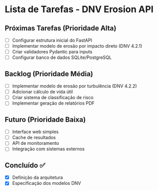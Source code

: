 ﻿# Lista de Tarefas - DNV Erosion API

## Próximas Tarefas (Prioridade Alta)
- [ ] Configurar estrutura inicial do FastAPI
- [ ] Implementar modelo de erosão por impacto direto (DNV 4.2.1)
- [ ] Criar validadores Pydantic para inputs
- [ ] Configurar banco de dados SQLite/PostgreSQL

## Backlog (Prioridade Média)
- [ ] Implementar modelo de erosão por turbulência (DNV 4.2.2)
- [ ] Adicionar cálculo de vida útil
- [ ] Criar sistema de classificação de risco
- [ ] Implementar geração de relatórios PDF

## Futuro (Prioridade Baixa)
- [ ] Interface web simples
- [ ] Cache de resultados
- [ ] API de monitoramento
- [ ] Integração com sistemas externos

## Concluído ✅
- [x] Definição da arquitetura
- [x] Especificação dos modelos DNV
